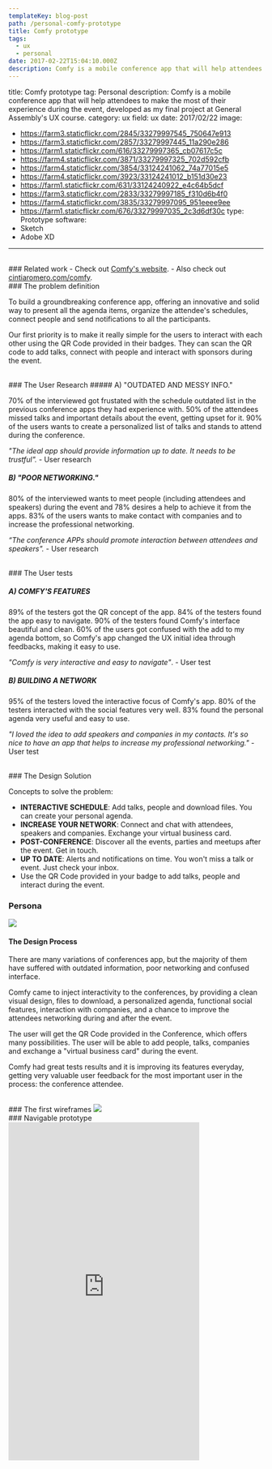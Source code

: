 ```yaml
---
templateKey: blog-post
path: /personal-comfy-prototype
title: Comfy prototype
tags:
  - ux
  - personal
date: 2017-02-22T15:04:10.000Z
description: Comfy is a mobile conference app that will help attendees to make the most of their experience during the event, developed as my final project at General Assembly's UX course. 
---
```


title: Comfy prototype
tag: Personal
description: Comfy is a mobile conference app that will help attendees to make the most of their experience during the event, developed as my final project at General Assembly's UX course. 
category: ux
field: ux
date: 2017/02/22
image: 
- https://farm3.staticflickr.com/2845/33279997545_750647e913
- https://farm3.staticflickr.com/2857/33279997445_11a290e286
- https://farm1.staticflickr.com/616/33279997365_cb07617c5c
- https://farm4.staticflickr.com/3871/33279997325_702d592cfb
- https://farm4.staticflickr.com/3854/33124241062_74a77015e5
- https://farm4.staticflickr.com/3923/33124241012_b151d30e23
- https://farm1.staticflickr.com/631/33124240922_e4c64b5dcf
- https://farm3.staticflickr.com/2833/33279997185_f310d6b4f0
- https://farm4.staticflickr.com/3835/33279997095_951eeee9ee
- https://farm1.staticflickr.com/676/33279997035_2c3d6df30c
type: Prototype
software:
- Sketch
- Adobe XD
---
<br/>
### Related work
- Check out <a href="/websites/personal-comfy-website/">Comfy's website</a>.
- Also check out <a href="http://cintiaromero.com/comfy" target="_blank">cintiaromero.com/comfy</a>.

<br/>
### The problem definition 

To build a groundbreaking conference app, offering an innovative and solid way to present all the agenda items, organize the attendee's schedules, connect people and send notifications to all the participants.

Our first priority is to make it really simple for the users to interact with each other using the QR Code provided in their badges. They can scan the QR code to add talks, connect with people and interact with sponsors during the event. 

<br/>
### The User Research
##### A) "OUTDATED AND MESSY INFO."

70% of the interviewed got frustated with the schedule outdated list in the previous conference apps they had experience with. 50% of the attendees missed talks and important details about the event, getting upset for it. 90% of the users wants to create a personalized list of talks and stands to attend during the conference.

*"The ideal app should provide information up to date. It needs to be trustful".* - User research

##### B) "POOR NETWORKING."

80% of the interviewed wants to meet people (including attendees and speakers) during the event and 78% desires a help to achieve it from the apps. 83% of the users wants to make contact with companies and to increase the professional networking.

*“The conference APPs should promote interaction between attendees and speakers".* - User research

<br/>
### The User tests

##### A) COMFY'S FEATURES

89% of the testers got the QR concept of the app. 84% of the testers found the app easy to navigate. 90% of the testers found Comfy's interface beautiful and clean. 60% of the users got confused with the add to my agenda bottom, so Comfy's app changed the UX initial idea through feedbacks, making it easy to use.

*"Comfy is very interactive and easy to navigate"*. - User test

##### B) BUILDING A NETWORK

95% of the testers loved the interactive focus of Comfy's app. 80% of the testers interacted with the social features very well. 83% found the personal agenda very useful and easy to use.

*"I loved the idea to add speakers and companies in my contacts. It's so nice to have an app that helps to increase my professional networking."* - User test

<br/>
### The Design Solution

Concepts to solve the problem:

- **INTERACTIVE SCHEDULE**: Add talks, people and download files. You can create your personal agenda.
- **INCREASE YOUR NETWORK**: Connect and chat with attendees, speakers and companies. Exchange your virtual business card.
- **POST-CONFERENCE**: Discover all the events, parties and meetups after the event. Get in touch.
- **UP TO DATE**: Alerts and notifications on time. You won't miss a talk or event. Just check your inbox.
- Use the QR Code provided in your badge to add talks, people and interact during the event. 

<div class="hide-for-small-only">
    <h3>Persona</h3>
    <img src="https://farm4.staticflickr.com/3695/32465487433_94bd4ac708_h.jpg" />
</div>

#### The Design Process

There are many variations of conferences app, but the majority of them have suffered with outdated information, poor networking and confused interface. 

Comfy came to inject interactivity to the conferences, by providing a clean visual design, files to download, a personalized agenda, functional social features, interaction with companies, and a chance to improve the attendees networking during and after the event. 

The user will get the QR Code provided in the Conference, which offers many possibilities. The user will be able to add people, talks, companies and exchange a "virtual business card" during the event.

Comfy had great tests results and it is improving its features everyday, getting very valuable user feedback for the most important user in the process: the conference attendee.

<br/>
### The first wireframes

<img src="https://farm5.staticflickr.com/4391/36853338945_8afacc458d_h.jpg" />

<br/>
### Navigable prototype
<iframe width="377" height="667" src="https://xd.adobe.com/embed/4e5e4f89-409f-4b60-bfd0-207b5e36b823/" frameborder="0" allowfullscreen></iframe>
